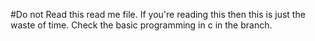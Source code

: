 #Do not Read this read me file.
If you're reading this then this is just the waste of time. 
Check the basic programming in c in the branch.
